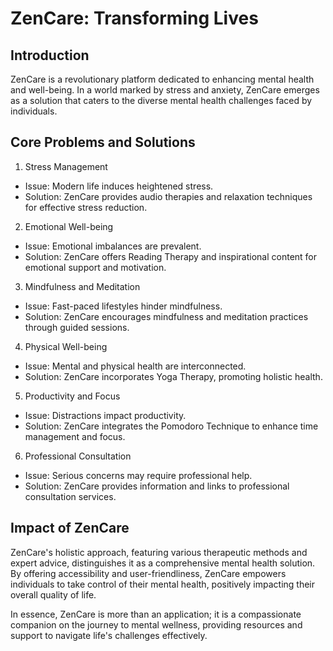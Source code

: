 # ZenCare: Transforming Lives

## Introduction
ZenCare is a revolutionary platform dedicated to enhancing mental health and well-being. In a world marked by stress and anxiety, ZenCare emerges as a solution that caters to the diverse mental health challenges faced by individuals.

## Core Problems and Solutions
1) Stress Management

* Issue: Modern life induces heightened stress.
* Solution: ZenCare provides audio therapies and relaxation techniques for effective stress reduction.

2) Emotional Well-being

* Issue: Emotional imbalances are prevalent.
* Solution: ZenCare offers Reading Therapy and inspirational content for emotional support and motivation.

3) Mindfulness and Meditation

* Issue: Fast-paced lifestyles hinder mindfulness.
* Solution: ZenCare encourages mindfulness and meditation practices through guided sessions.

4) Physical Well-being

* Issue: Mental and physical health are interconnected.
* Solution: ZenCare incorporates Yoga Therapy, promoting holistic health.

5) Productivity and Focus

* Issue: Distractions impact productivity.
* Solution: ZenCare integrates the Pomodoro Technique to enhance time management and focus.

6) Professional Consultation

* Issue: Serious concerns may require professional help.
* Solution: ZenCare provides information and links to professional consultation services.

## Impact of ZenCare
ZenCare's holistic approach, featuring various therapeutic methods and expert advice, distinguishes it as a comprehensive mental health solution. By offering accessibility and user-friendliness, ZenCare empowers individuals to take control of their mental health, positively impacting their overall quality of life.

In essence, ZenCare is more than an application; it is a compassionate companion on the journey to mental wellness, providing resources and support to navigate life's challenges effectively.
